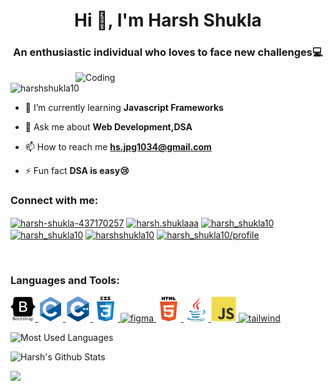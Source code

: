 
<h1 align="center">Hi 👋, I'm Harsh Shukla</h1>
<h3 align="center">An enthusiastic individual who loves to face new challenges💻</h3>
<img align="right" alt="Coding" width="400" src="https://cdn.dribbble.com/users/1059583/screenshots/4171367/media/34e69eb61a7bd8dea1c957a8b82605a7.gif"/>

<p align="left"> <img src="https://komarev.com/ghpvc/?username=harshshukla10&label=Profile%20views&color=0e75b6&style=flat" alt="harshshukla10" /> </p>


- 🌱 I’m currently learning **Javascript Frameworks**

- 💬 Ask me about **Web Development,DSA**

- 📫 How to reach me **hs.jpg1034@gmail.com**

- ⚡ Fun fact **DSA is easy😢**



<h3 align="left">Connect with me:</h3>
<p align="left">
<a href="https://linkedin.com/in/harsh-shukla-437170257" target="blank"><img align="center" src="https://raw.githubusercontent.com/rahuldkjain/github-profile-readme-generator/master/src/images/icons/Social/linked-in-alt.svg" alt="harsh-shukla-437170257" height="30" width="40" /></a>
<a href="https://instagram.com/harsh.shuklaaa" target="blank"><img align="center" src="https://raw.githubusercontent.com/rahuldkjain/github-profile-readme-generator/master/src/images/icons/Social/instagram.svg" alt="harsh.shuklaaa" height="30" width="40" /></a>
<a href="https://www.codechef.com/users/harsh_shukla10" target="blank"><img align="center" src="https://cdn.jsdelivr.net/npm/simple-icons@3.1.0/icons/codechef.svg" alt="harsh_shukla10" height="30" width="40" /></a>
<a href="https://www.hackerrank.com/harsh_shukla10" target="blank"><img align="center" src="https://raw.githubusercontent.com/rahuldkjain/github-profile-readme-generator/master/src/images/icons/Social/hackerrank.svg" alt="harsh_shukla10" height="30" width="40" /></a>
<a href="https://www.leetcode.com/harshshukla10" target="blank"><img align="center" src="https://raw.githubusercontent.com/rahuldkjain/github-profile-readme-generator/master/src/images/icons/Social/leet-code.svg" alt="harshshukla10" height="30" width="40" /></a>
<a href="https://auth.geeksforgeeks.org/user/harsh_shukla10/profile" target="blank"><img align="center" src="https://raw.githubusercontent.com/rahuldkjain/github-profile-readme-generator/master/src/images/icons/Social/geeks-for-geeks.svg" alt="harsh_shukla10/profile" height="30" width="40" /></a>
</p>
<img scr="https://camo.githubusercontent.com/e7c29a95a1a41235de85523c5bce85eff442b9eaeb1e126eefd41ddb5a0a3785/68747470733a2f2f6769746875622d726561646d652d73746174732e76657263656c2e6170702f6170692f3f757365726e616d653d616e7572616768617a72612673686f775f69636f6e733d74727565267469746c655f636f6c6f723d6666662669636f6e5f636f6c6f723d37396666393726746578745f636f6c6f723d3966396639662662675f636f6c6f723d313531353135"/>
<h3 align="left">Languages and Tools:</h3>
<p align="left"> <a href="https://getbootstrap.com" target="_blank" rel="noreferrer"> <img src="https://raw.githubusercontent.com/devicons/devicon/master/icons/bootstrap/bootstrap-plain-wordmark.svg" alt="bootstrap" width="40" height="40"/> </a> <a href="https://www.cprogramming.com/" target="_blank" rel="noreferrer"> <img src="https://raw.githubusercontent.com/devicons/devicon/master/icons/c/c-original.svg" alt="c" width="40" height="40"/> </a> <a href="https://www.w3schools.com/cpp/" target="_blank" rel="noreferrer"> <img src="https://raw.githubusercontent.com/devicons/devicon/master/icons/cplusplus/cplusplus-original.svg" alt="cplusplus" width="40" height="40"/> </a> <a href="https://www.w3schools.com/css/" target="_blank" rel="noreferrer"> <img src="https://raw.githubusercontent.com/devicons/devicon/master/icons/css3/css3-original-wordmark.svg" alt="css3" width="40" height="40"/> </a> <a href="https://www.figma.com/" target="_blank" rel="noreferrer"> <img src="https://www.vectorlogo.zone/logos/figma/figma-icon.svg" alt="figma" width="40" height="40"/> </a> <a href="https://www.w3.org/html/" target="_blank" rel="noreferrer"> <img src="https://raw.githubusercontent.com/devicons/devicon/master/icons/html5/html5-original-wordmark.svg" alt="html5" width="40" height="40"/> </a> <a href="https://www.java.com" target="_blank" rel="noreferrer"> <img src="https://raw.githubusercontent.com/devicons/devicon/master/icons/java/java-original.svg" alt="java" width="40" height="40"/> </a> <a href="https://developer.mozilla.org/en-US/docs/Web/JavaScript" target="_blank" rel="noreferrer"> <img src="https://raw.githubusercontent.com/devicons/devicon/master/icons/javascript/javascript-original.svg" alt="javascript" width="40" height="40"/> </a> <a href="https://tailwindcss.com/" target="_blank" rel="noreferrer"> <img src="https://www.vectorlogo.zone/logos/tailwindcss/tailwindcss-icon.svg" alt="tailwind" width="40" height="40"/> </a> </p>

![ Most Used Languages ](https://github-readme-stats.vercel.app/api/top-langs?username=harshshukla10&show_icons=true&locale=en&layout=compact&theme=transparent)

![ Harsh's Github Stats](https://github-readme-stats.vercel.app/api?username=harshshukla10&show_icons=true&theme=transparent)

![](https://github-readme-streak-stats.herokuapp.com/?user=harshshukla10&theme=transparent)
